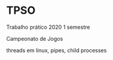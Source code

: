 # TPSO

Trabalho prático 2020 1 semestre 


Campeonato de Jogos

threads em  linux, pipes, child processes
